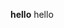 <b>hello</b>
hello
<!---
Kemystra/Kemystra is a ✨ special ✨ repository because its `README.md` (this file) appears on your GitHub profile.
You can click the Preview link to take a look at your changes.
--->
